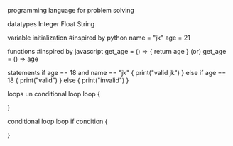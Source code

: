 programming language for problem solving

datatypes
Integer
Float
String

variable initialization
#inspired by python
name = "jk"
age = 21

functions
#inspired by javascript
get_age = () => {
return age
}
(or)
get_age = () => age

statements
if age == 18 and name == "jk" {
print("valid jk")
} else if age == 18 {
print("valid")
} else {
print("invalid")
}

loops
un conditional loop
loop {

}

conditional loop
loop if condition {

}
